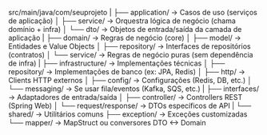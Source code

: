 src/main/java/com/seuprojeto
|
├── application/            -> Casos de uso (serviços de aplicação)
│   ├── service/            -> Orquestra lógica de negócio (chama domínio + infra)
│   └── dto/                -> Objetos de entrada/saída da camada de aplicação
|
├── domain/                 -> Regras de negócio (core)
│   ├── model/              -> Entidades e Value Objects
│   ├── repository/         -> Interfaces de repositórios (contratos)
│   └── service/            -> Regras de negócio puras (sem dependência de infra)
|
├── infrastructure/         -> Implementações técnicas
│   ├── repository/         -> Implementações de banco (ex: JPA, Redis)
│   ├── http/               -> Clients HTTP externos
│   ├── config/             -> Configurações (Redis, DB, etc.)
│   └── messaging/          -> Se usar fila/eventos (Kafka, SQS, etc.)
|
├── interfaces/             -> Adaptadores de entrada/saída
│   ├── controller/         -> Controllers REST (Spring Web)
│   └── request/response/   -> DTOs específicos de API
|
└── shared/                 -> Utilitários comuns
├── exception/          -> Exceções customizadas
└── mapper/             -> MapStruct ou conversores DTO <-> Domain
